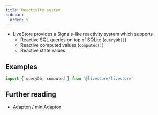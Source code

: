 ```yaml
---
title: Reactivity system
sidebar:
  order: 5
---
```


- LiveStore provides a Signals-like reactivity system which supports
  - Reactive SQL queries on top of SQLite (`queryDb()`)
  - Reactive computed values (`computed()`)
  - Reactive state values

## Examples

```ts
import { queryDb, computed } from '@livestore/livestore'
```

## Further reading

- [Adapton](http://adapton.org/) / [miniAdapton](https://arxiv.org/pdf/1609.05337)

